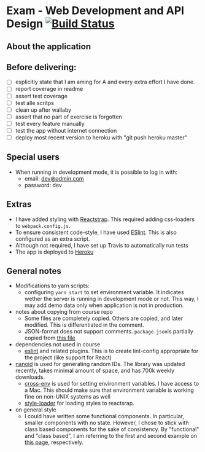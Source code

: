 # Exam - Web Development and API Design [![Build Status](https://travis-ci.com/olaven/exam-PG6300.svg?token=zTzVh5wrqM89cpyf9qVd&branch=master)](https://travis-ci.com/olaven/exam-PG6300)

## About the application

## Before delivering: 
- [ ] explicitly state that I am aming for A and every extra effort I have done. 
- [ ] report coverage in readme 
- [ ] assert test coverage 
- [ ] test alle scritps
- [ ] clean up after wallaby 
- [ ] assert that no part of exercise is forgotten
- [ ] test every feature manually 
- [ ] test the app without internet connection
- [ ] deploy most recent version to heroku with "git push heroku master" 

## Special users 
* When running in development mode, it is possible to log in with: 
  * email: dev@admin.com
  * password: dev

## Extras 
* I have added styling with [Reactstrap](https://reactstrap.github.io). This required adding css-loaders to `webpack.config.js`. 
* To ensure consistent code-style, I have used [ESlint](https://eslint.org). This is also configured as an extra script.
* Although not required, I have set up Travis to automatically run tests
* The app is deployed to [Heroku](https://exam-pg6300.herokuapp.com)

## General notes
* Modifications to yarn scripts:
  * configuring `yarn start` to set environment variable. It indicates wether the server is running in development mode or not. This way, I may add demo data only when application is not in production.
* notes about copying from course repo 
  * Some files are completely copied. Others are copied, and later modified. This is differentiated in the comment. 
  * JSON-format does not support comments. `package.json`is partially copied from [this file](https://github.com/arcuri82/web_development_and_api_design/blob/master/exercise-solutions/quiz-game/part-10/package.json)
* dependencies not used in course
  * [eslint](https://yarnpkg.com/en/package/eslint) and related plugins. This is to create lint-config appropriate for the project (like support for React)
* [nanoid](https://www.npmjs.com/package/nanoid) is used for generating random IDs. The library was updated recently, takes         minimal amount of space, and has 700k weekly downloads. 
  *  [cross-env](https://www.npmjs.com/package/cross-env) is used for setting environment variables. I have access to a Mac. This should make sure that environment variable is working fine on non-UNIX systems as well
  * [style-loader](https://www.npmjs.com/package/style-loader) for loading styles to reactsrap.  
* on general style 
  * I could have written some functional components. In particular, smaller components with no state. However, I chose to stick with class based components for the sake of consistency. By "functional" and "class based", I am referring to the first and second example on [this page](https://reactjs.org/docs/components-and-props.html), respectively.
